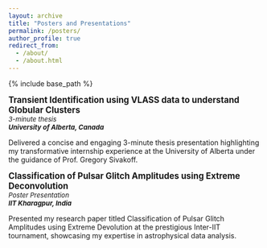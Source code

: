 ```yaml
---
layout: archive
title: "Posters and Presentations"
permalink: /posters/
author_profile: true
redirect_from: 
  - /about/
  - /about.html
---
```



{% include base_path %}

<big>**Transient Identification using VLASS data to understand Globular Clusters**</big>  
*<font size="2">3-minute thesis</font>*  
***<font size="2">University of Alberta, Canada</font>***  

Delivered a concise and engaging 3-minute thesis presentation highlighting my transformative internship experience at the
University of Alberta under the guidance of Prof. Gregory Sivakoff.

<big>**Classification of Pulsar Glitch Amplitudes using Extreme Deconvolution**</big>  
*<font size="2">Poster Presentation</font>*  
***<font size ="2">IIT Kharagpur, India</font>***  

Presented my research paper titled Classification of Pulsar Glitch Amplitudes using Extreme Devolution at the prestigious
Inter-IIT tournament, showcasing my expertise in astrophysical data analysis.

